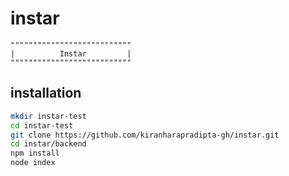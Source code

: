 # instar
```
"""""""""""""""""""""""""""
|          Instar         |
"""""""""""""""""""""""""""
```
## installation
```bash
mkdir instar-test
cd instar-test
git clone https://github.com/kiranharapradipta-gh/instar.git
cd instar/backend
npm install
node index
```
